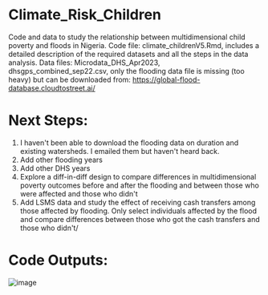# Climate_Risk_Children
Code and data to study the relationship between multidimensional child poverty and floods in Nigeria. 
Code file: climate_childrenV5.Rmd, includes a detailed description of the required datasets and all the steps in the data analysis.
Data files: Microdata_DHS_Apr2023, dhsgps_combined_sep22.csv, only the flooding data file is missing (too heavy) but can be downloaded from: https://global-flood-database.cloudtostreet.ai/

# Next Steps:
1) I haven't been able to download the flooding data on duration and existing watersheds. I emailed them but haven't heard back.
2) Add other flooding years
3) Add other DHS years
4) Explore a diff-in-diff design to compare differences in multidimensional poverty outcomes before and after the flooding and between those who were affected and those who didn't
5) Add LSMS data and study the effect of receiving cash transfers among those affected by flooding. Only select individuals affected by the flood and compare differences between those who got the cash transfers and those who didn't/

# Code Outputs:
![image](https://github.com/hgrueso/Climate_Risk_Children/assets/51755133/6861a364-af70-4771-acb7-1668a8e6a33b)
